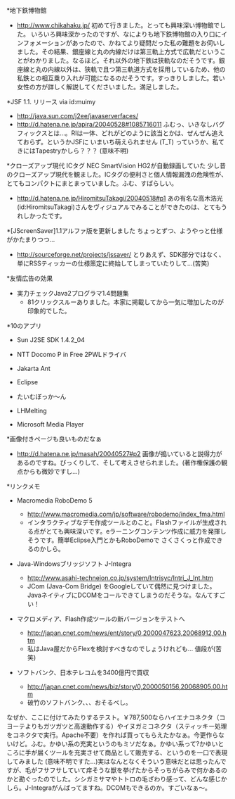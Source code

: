 *地下鉄博物館
* http://www.chikahaku.jp/
初めて行きました。とっても興味深い博物館でした。
いろいろ興味深かったのですが、なによりも地下鉄博物館の入り口にインフォメーションがあったので、かねてより疑問だった私の難題をお伺いしました。その結果、銀座線と丸の内線だけは第三軌上方式で広軌だということがわかりました。なるほど。それ以外の地下鉄は狭軌なのだそうです。銀座線と丸の内線以外は、狭軌で且つ第三軌道方式を採用しているため、他の私鉄との相互乗り入れが可能になるのだそうです。すっきりしました。若い女性の方が詳しく解説してくださいました。満足しました。

*JSF 1.1. リリース via id:muimy
* http://java.sun.com/j2ee/javaserverfaces/
* http://d.hatena.ne.jp/apira/20040528#1085716011
ふむっ、いきなしバグフィックスとは…。RIは一体、どれがどのように該当とかは、ぜんぜん追えておらず。というかJSFに いまいち萌えられません (T_T) っていうか、私てきにはTapestryかしら？？？ (意味不明)

*クローズアップ現代 ICタグ
NEC SmartVision HG2が自動録画していた 少し昔のクローズアップ現代を観ました。ICタグの便利さと個人情報漏洩の危険性が、とてもコンパクトにまとまっていました。ふむ、すばらしい。
* http://d.hatena.ne.jp/HiromitsuTakagi/20040518#p1
あの有名な高木浩光(id:HiromitsuTakagi)さんをヴィジュアルでみることができたのは、とてもうれしかったです。

*[JScreenSaver]1.1アルファ版を更新しました
ちょっとずつ、ようやっと仕様がかたまりつつ…
* http://sourceforge.net/projects/jssaver/
とりあえず、SDK部分ではなく、単にRSSティッカーの仕様策定に終始してしまっていたりして…(苦笑)

*友情広告の効果
* 実力チェックJava2プログラマ1.4問題集
  * 81クリックスルーありました。本家に掲載してから一気に増加したのが印象的でした。

*10のアプリ
* Sun J2SE SDK 1.4.2_04 
* NTT Docomo P in Free 2PWLドライバ 
* Jakarta Ant
* Eclipse
* たいむぼっか～ん


* LHMelting
* Microsoft Media Player

*画像付きページも良いものだなぁ
* http://d.hatena.ne.jp/masah/20040527#p2
画像が搗いていると説得力があるのですね。びっくりして、そして考えさせられました。(著作権保護の観点からも微妙ですし…)

*リンクメモ
* Macromedia RoboDemo 5
  * http://www.macromedia.com/jp/software/robodemo/index_fma.html
  * インタラクティブなデモ作成ツールとのこと。Flashファイルが生成される点がとても興味深いです。eラーニングコンテンツ作成に威力を発揮しそうです。簡単Eclipse入門とかもRoboDemoで さくさくっと作成できるのかしら。


* Java-Windowsブリッジソフト J-Integra
  * http://www.asahi-techneion.co.jp/system/Intrisyc/Intri_J_Int.htm
  * JCom (Java-Com Bridge) をGoogleしていて偶然に見つけました。JavaネイティブにDCOMをコールできてしまうのだそうな。なんてすごい！


* マクロメディア、Flash作成ツールの新バージョンをテストへ
  * http://japan.cnet.com/news/ent/story/0,2000047623,20068912,00.htm
  * 私はJava屋だからFlexを検討すべきなのでしょうけれども… 値段が(苦笑)

* ソフトバンク、日本テレコムを3400億円で買収
  * http://japan.cnet.com/news/biz/story/0,2000050156,20068905,00.htm
  * 破竹のソフトバンク、、、おそるべし。


なぜか、ここに付けてみたりするテスト。￥787,500ならハイエナコネクタ（コヨーテよりもガツガツと高速動作する）やイヌガミコネクタ（スティッキー処理をコネクタで実行。Apache不要）を作れば買ってもらえたかなぁ。今更作らないけど。ふむ。かゆい系の充実というのもミソだなぁ。かゆい系って?かゆいところに手が届くツールを充実させて商品として販売する、というのを一口で表現してみました (意味不明ですた…)実はなんとなくそういう意味だとは思ったんですが、毛がフサフサしていて痒そうな獣を挙げたからそっちがらみで何かあるのかと勘ぐったのでした。シシガミサマやトトロの毛ざわり感って、どんな感じかしら。J-Integraがんばってますね。DCOMもできるのか。すごいなぁ～。
